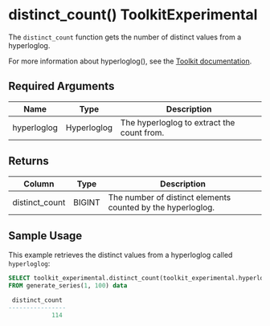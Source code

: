 # distinct_count()  <tag type="toolkit">Toolkit</tag><tag type="experimental">Experimental</tag>
The `distinct_count` function gets the number of distinct values from a
hyperloglog.

For more information about hyperloglog(), see the
[Toolkit documentation][toolkit-hyperloglog].

<!---
<highlight type="note"
Use a highlight for any important information. Choose `note`, `important`, or `warning`.
</highlight>
-->

## Required Arguments

|Name|Type|Description|
|-|-|-|
|hyperloglog|Hyperloglog|The hyperloglog to extract the count from.|

## Returns

|Column|Type|Description|
|-|-|-|
|distinct_count|BIGINT|The number of distinct elements counted by the hyperloglog.|

<!---Any special notes about the returns-->

## Sample Usage
This example retrieves the distinct values from a hyperloglog
called `hyperloglog`:

``` sql
SELECT toolkit_experimental.distinct_count(toolkit_experimental.hyperloglog(64, data))
FROM generate_series(1, 100) data

 distinct_count
----------------
            114
```


[toolkit-hyperloglog]: timescaledb/:currentVersion:/how-to-guides/toolkit/hyperloglog/
